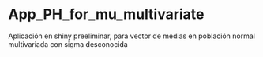 # App_PH_for_mu_multivariate
Aplicación en shiny preeliminar, para vector de medias en población normal multivariada con sigma desconocida
